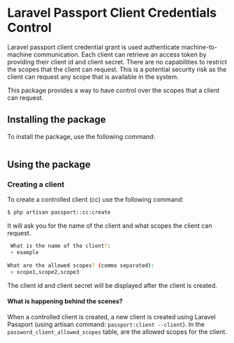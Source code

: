 # Laravel Passport Client Credentials Control

Laravel passport client credential grant is used authenticate machine-to-machine communication. Each client can retrieve
an access token by providing their client id and client secret. There are no capabilities to restrict the scopes that
the
client can request. This is a potential security risk as the client can request any scope that is available in the
system.

This package provides a way to have control over the scopes that a client can request.

## Installing the package

To install the package, use the following command:

```bash
```

## Using the package

### Creating a client

To create a controlled client (cc) use the following command:

```bash
$ php artisan passport::cc:create
```

It will ask you for the name of the client and what scopes the client can request.

```bash
 What is the name of the client?:
 > example
 
What are the allowed scopes? (comma separated):
 > scope1,scope2,scope3
```

The client id and client secret will be displayed after the client is created.

#### What is happening behind the scenes?

When a controlled client is created, a new client is created using Laravel Passport (using artisan command:
`passport:client --client`).
In the `password_client_allowed_scopes` table, are the allowed scopes for the client.

